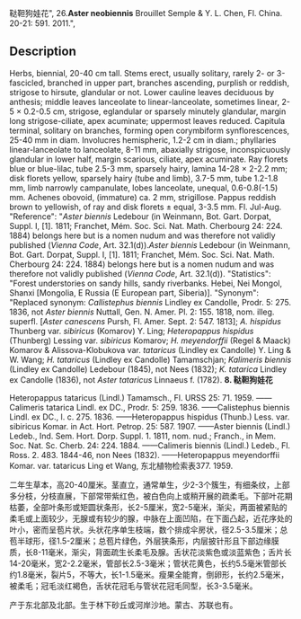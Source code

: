 鞑靼狗娃花",
26.**Aster neobiennis** Brouillet Semple & Y. L. Chen, Fl. China. 20-21: 591. 2011.",

## Description
Herbs, biennial, 20-40 cm tall. Stems erect, usually solitary, rarely 2- or 3-fascicled, branched in upper part, branches ascending, purplish or reddish, strigose to hirsute, glandular or not. Lower cauline leaves deciduous by anthesis; middle leaves lanceolate to linear-lanceolate, sometimes linear, 2-5 × 0.2-0.5 cm, strigose, eglandular or sparsely minutely glandular, margin long strigose-ciliate, apex acuminate; uppermost leaves reduced. Capitula terminal, solitary on branches, forming open corymbiform synflorescences, 25-40 mm in diam. Involucres hemispheric, 1.2-2 cm in diam.; phyllaries linear-lanceolate to lanceolate, 8-11 mm, abaxially strigose, inconspicuously glandular in lower half, margin scarious, ciliate, apex acuminate. Ray florets blue or blue-lilac, tube 2.5-3 mm, sparsely hairy, lamina 14-28 × 2-2.2 mm; disk florets yellow, sparsely hairy (tube and limb), 3.7-5 mm, tube 1.2-1.8 mm, limb narrowly campanulate, lobes lanceolate, unequal, 0.6-0.8(-1.5) mm. Achenes obovoid, (immature) ca. 2 mm, strigillose. Pappus reddish brown to yellowish, of ray and disk florets ± equal, 3-3.5 mm. Fl. Jul-Aug.
  "Reference": "*Aster biennis* Ledebour (in Weinmann, Bot. Gart. Dorpat, Suppl. I, [1]. 1811; Franchet, Mém. Soc. Sci. Nat. Math. Cherbourg 24: 224. 1884) belongs here but is a nomen nudum and was therefore not validly published (*Vienna Code*, Art. 32.1(d)).*Aster biennis* Ledebour (in Weinmann, Bot. Gart. Dorpat, Suppl. I, [1]. 1811; Franchet, Mém. Soc. Sci. Nat. Math. Cherbourg 24: 224. 1884) belongs here but is a nomen nudum and was therefore not validly published (*Vienna Code*, Art. 32.1(d)).
  "Statistics": "Forest understories on sandy hills, sandy riverbanks. Hebei, Nei Mongol, Shanxi [Mongolia, E Russia (E European part, Siberia)].
  "Synonym": "Replaced synonym: *Callistephus biennis* Lindley ex Candolle, Prodr. 5: 275. 1836, not *Aster biennis* Nuttall, Gen. N. Amer. Pl. 2: 155. 1818, nom. illeg. superfl. [*Aster canescens* Pursh, Fl. Amer. Sept. 2: 547. 1813]; *A. hispidus* Thunberg var. *sibiricus* (Komarov) Y. Ling; *Heteropappus hispidus* (Thunberg) Lessing var. *sibiricus* Komarov; *H. meyendorffii* (Regel &amp; Maack) Komarov &amp; Alissova-Klobukova var. *tataricus* (Lindley ex Candolle) Y. Ling &amp; W. Wang; *H. tataricus* (Lindley ex Candolle) Tamamschjan; *Kalimeris biennis* (Lindley ex Candolle) Ledebour (1845), not Nees (1832); *K. tatarica* Lindley ex Candolle (1836), not *Aster tataricus* Linnaeus f. (1782).
**8. 鞑靼狗娃花**

Heteropappus tataricus (Lindl.) Tamamsch., Fl. URSS 25: 71. 1959. ——Calimeris tatarica Lindl. ex DC., Prodr. 5: 259. 1836. ——Calistephus biennis Lindl. ex DC., l. c. 275. 1836. ——Heteropappus hispidus (Thunb.) Less. var. sibiricus Komar. in Act. Hort. Petrop. 25: 587. 1907. ——Aster biennis (Lindl.) Ledeb., Ind. Sem. Hort. Dorp. Suppl. 1. 1811, nom. nud.; Franch., in Mem. Soc. Nat. Sc. Cherb. 24: 224. 1884. ——Calimeris biennis (Lindl.) Ledeb., Fl. Ross. 2. 483. 1844-46, non Nees (1832). ——Heteropappus meyendorffii Komar. var. tataricus Ling et Wang, 东北植物检索表377. 1959.

二年生草本，高20-40厘米。茎直立，通常单生，少2-3个簇生，有细条纹，上部多分枝，分枝直展，下部常带紫红色，被白色向上或稍开展的疏柔毛。下部叶花期枯萎，全部叶条形或矩圆状条形，长2-5厘米，宽2-5毫米，渐尖，两面被紧贴的柔毛或上面较少，无腺或有较少的腺，中脉在上面凹陷，在下面凸起，近花序处的叶小，密而呈苞片状。头状花序单生枝端，数个排成伞房状，径2.5-3.5厘米；总苞半球形，径1.5-2厘米；总苞片绿色，外层狭条形，内层披针形且下部边缘膜质，长8-11毫米，渐尖，背面疏生长柔毛及腺。舌状花淡紫色或淡蓝紫色；舌片长14-20毫米，宽2-2.2毫米，管部长2.5-3毫米；管状花黄色，长约5.5毫米管部长约1.8毫米，裂片5，不等大，长1-1.5毫米。瘦果全能育，倒卵形，长约2.5毫米，被柔毛；冠毛淡红褐色，舌状花冠毛与管状花冠毛同型，长3-3.5毫米。

产于东北部及北部。生于林下砂丘或河岸沙地。蒙古、苏联也有。
